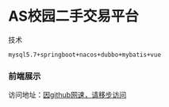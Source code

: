 # AS校园二手交易平台

技术

`mysql5.7+springboot+nacos+dubbo+mybatis+vue`

### 前端展示

访问地址：[因github网速，请移步访问](http://www.bobostudy.xyz/blogshowdetail?aid=130)